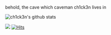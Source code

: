 behold, the cave which caveman ch1ck3n lives in



![ch1ck3n's github stats](https://github-readme-stats.vercel.app/api?username=ch1ck3n-byte&theme=synthwave)

![](https://komarev.com/ghpvc/?username=ch1ck3n)
[![Hits](https://hits.seeyoufarm.com/api/count/incr/badge.svg?url=https%3A%2F%2Fgithub.com%2Fch1ck3n-byte&count_bg=%23B400FF&title_bg=%23FF00BA&icon=&icon_color=%23E7E7E7&title=random+visitors&edge_flat=false)](https://hits.seeyoufarm.com)
